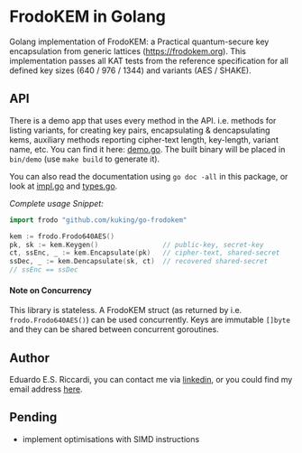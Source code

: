 # FrodoKEM in Golang 
Golang implementation of FrodoKEM: a Practical quantum-secure key encapsulation from generic lattices (https://frodokem.org).
This implementation passes all KAT tests from the reference specification for all defined key sizes (640 / 976 / 1344) and variants (AES / SHAKE).

## API
There is a demo app that uses every method in the API. i.e. methods for listing variants, for creating key pairs,
encapsulating & dencapsulating kems, auxiliary methods reporting cipher-text length, key-length, variant name, etc. 
You can find it here: [demo.go](mains/demo/demo.go). The built binary will be placed in `bin/demo` (use `make build` to 
generate it).

You can also read the documentation using `go doc -all` in this package, or look at [impl.go](impl.go) and 
[types.go](types.go).

_Complete usage Snippet:_
```go
import frodo "github.com/kuking/go-frodokem"

kem := frodo.Frodo640AES()
pk, sk := kem.Keygen()                // public-key, secret-key
ct, ssEnc, _ := kem.Encapsulate(pk)   // cipher-text, shared-secret
ssDec, _ := kem.Dencapsulate(sk, ct)  // recovered shared-secret
// ssEnc == ssDec
```
#### Note on Concurrency
This library is stateless. A FrodoKEM struct (as returned by i.e. `frodo.Frodo640AES()`) can be used concurrently.
Keys are immutable `[]byte` and they can be shared between concurrent goroutines.

##  Author
Eduardo E.S. Riccardi, you can contact me via [linkedin](https://uk.linkedin.com/in/kukino), or you could find my email
address [here](https://kukino.uk/ed@kukino.uk.pub).

## Pending
- implement optimisations with SIMD instructions


